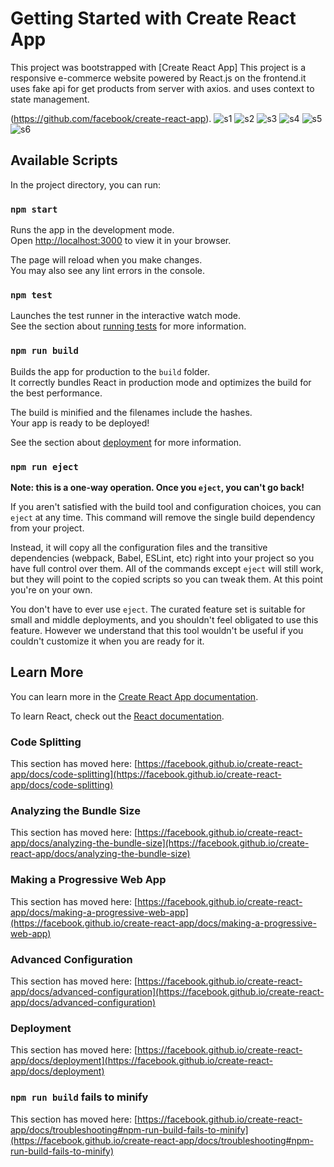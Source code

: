 # Getting Started with Create React App

This project was bootstrapped with [Create React App]
This project is a responsive e-commerce website powered by React.js on the frontend.it uses fake api for get products from server with axios.
and uses context to state management.

(https://github.com/facebook/create-react-app). 
![s1](https://github.com/razieshahbazi/Shopping/assets/109855825/0973935b-f07e-4048-890f-50746e62ce03)
![s2](https://github.com/razieshahbazi/Shopping/assets/109855825/6080d0f0-bad0-493a-b04d-f7aa168165de)
![s3](https://github.com/razieshahbazi/Shopping/assets/109855825/75c5afab-4780-40b4-9429-1c9f53661938)
![s4](https://github.com/razieshahbazi/Shopping/assets/109855825/7b970a58-24b9-4455-8b27-3786e3a5bfe9)
![s5](https://github.com/razieshahbazi/Shopping/assets/109855825/122bac7b-ce89-46b0-9b3c-a061ca63acf9)
![s6](https://github.com/razieshahbazi/Shopping/assets/109855825/73e52602-2ac8-4742-bdf6-9f9606b9026b)


## Available Scripts

In the project directory, you can run:

### `npm start`

Runs the app in the development mode.\
Open [http://localhost:3000](http://localhost:3000) to view it in your browser.

The page will reload when you make changes.\
You may also see any lint errors in the console.

### `npm test`

Launches the test runner in the interactive watch mode.\
See the section about [running tests](https://facebook.github.io/create-react-app/docs/running-tests) for more information.

### `npm run build`

Builds the app for production to the `build` folder.\
It correctly bundles React in production mode and optimizes the build for the best performance.

The build is minified and the filenames include the hashes.\
Your app is ready to be deployed!

See the section about [deployment](https://facebook.github.io/create-react-app/docs/deployment) for more information.

### `npm run eject`

**Note: this is a one-way operation. Once you `eject`, you can't go back!**

If you aren't satisfied with the build tool and configuration choices, you can `eject` at any time. This command will remove the single build dependency from your project.

Instead, it will copy all the configuration files and the transitive dependencies (webpack, Babel, ESLint, etc) right into your project so you have full control over them. All of the commands except `eject` will still work, but they will point to the copied scripts so you can tweak them. At this point you're on your own.

You don't have to ever use `eject`. The curated feature set is suitable for small and middle deployments, and you shouldn't feel obligated to use this feature. However we understand that this tool wouldn't be useful if you couldn't customize it when you are ready for it.

## Learn More

You can learn more in the [Create React App documentation](https://facebook.github.io/create-react-app/docs/getting-started).

To learn React, check out the [React documentation](https://reactjs.org/).

### Code Splitting

This section has moved here: [https://facebook.github.io/create-react-app/docs/code-splitting](https://facebook.github.io/create-react-app/docs/code-splitting)

### Analyzing the Bundle Size

This section has moved here: [https://facebook.github.io/create-react-app/docs/analyzing-the-bundle-size](https://facebook.github.io/create-react-app/docs/analyzing-the-bundle-size)

### Making a Progressive Web App

This section has moved here: [https://facebook.github.io/create-react-app/docs/making-a-progressive-web-app](https://facebook.github.io/create-react-app/docs/making-a-progressive-web-app)

### Advanced Configuration

This section has moved here: [https://facebook.github.io/create-react-app/docs/advanced-configuration](https://facebook.github.io/create-react-app/docs/advanced-configuration)

### Deployment

This section has moved here: [https://facebook.github.io/create-react-app/docs/deployment](https://facebook.github.io/create-react-app/docs/deployment)

### `npm run build` fails to minify

This section has moved here: [https://facebook.github.io/create-react-app/docs/troubleshooting#npm-run-build-fails-to-minify](https://facebook.github.io/create-react-app/docs/troubleshooting#npm-run-build-fails-to-minify)
